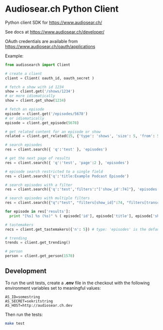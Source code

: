 Audiosear.ch Python Client
=========================================

Python client SDK for https://www.audiosear.ch/

See docs at https://www.audiosear.ch/developer/

OAuth credentials are available from https://www.audiosear.ch/oauth/applications

Example:

```python
from audiosearch import Client

# create a client
client = Client( oauth_id, oauth_secret )

# fetch a show with id 1234
show = client.get('/shows/1234')
# or more idiomatically
show = client.get_show(1234)

# fetch an episode
episode = client.get('/episodes/5678')
# or idiomatically
episode = client.get_episode(5678)

# get related content for an episode or show
related = client.get_related(15, {'type': 'shows', 'size': 5, 'from': 5}) # id is required, type: 'episodes' is default

# search episodes
res = client.search({ 'q':'test' }, 'episodes')

# get the next page of results
res = client.search({ 'q':'test', 'page':2 }, 'episodes')

# episode search restricted to a single field
res = client.search({'q':'title:Example Podcast Episode')

# search episodes with a filter
res = client.search({'q':'test','filters':"['show_id':74]"}, 'episodes')

# search episodes with multiple filters
res = client.search({"q":"test", "filters[show_id]":74, "filters[transcripts.transcript]":"experiment"}, 'episodes')

for episode in res['results']:
  print "[%s] %s (%s)" % ( episode['id'], episode['title'], episode['show_title'] )

# tastemakers
recs = client.get_tastemakers({'n': 5}) # type: 'episodes' is the default, may also specify 'type': 'shows'

# trending
trends = client.get_trending()

# person
person = client.get_person(1578)

```

## Development

To run the unit tests, create a **.env** file in the checkout
with the following environment variables set to meaningful values:

```
AS_ID=somestring
AS_SECRET=sekritstring
AS_HOST=http://audiosear.ch.dev
```

Then run the tests:

```bash
make test
```
